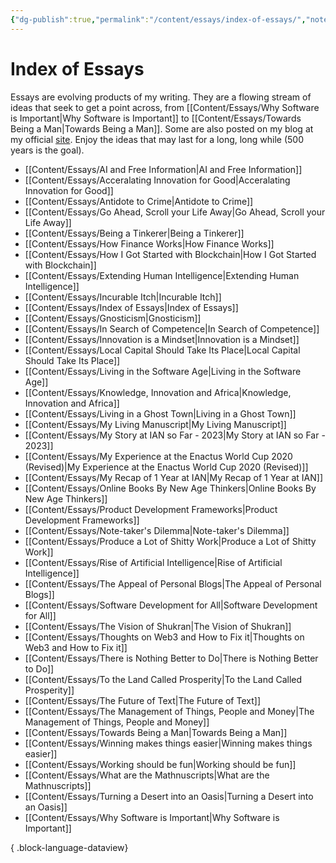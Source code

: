 ```yaml
---
{"dg-publish":true,"permalink":"/content/essays/index-of-essays/","noteIcon":"2"}
---
```


# Index of Essays

Essays are evolving products of my writing. They are a flowing stream of ideas that seek to get a point across, from [[Content/Essays/Why Software is Important\|Why Software is Important]] to [[Content/Essays/Towards Being a Man\|Towards Being a Man]]. Some are also posted on my blog at my official [site](https://mwaweru.com). Enjoy the ideas that may last for a long, long while (500 years is the goal).
- [[Content/Essays/AI and Free Information\|AI and Free Information]]
- [[Content/Essays/Acceralating Innovation for Good\|Acceralating Innovation for Good]]
- [[Content/Essays/Antidote to Crime\|Antidote to Crime]]
- [[Content/Essays/Go Ahead, Scroll your Life Away\|Go Ahead, Scroll your Life Away]]
- [[Content/Essays/Being a Tinkerer\|Being a Tinkerer]]
- [[Content/Essays/How Finance Works\|How Finance Works]]
- [[Content/Essays/How I Got Started with Blockchain\|How I Got Started with Blockchain]]
- [[Content/Essays/Extending Human Intelligence\|Extending Human Intelligence]]
- [[Content/Essays/Incurable Itch\|Incurable Itch]]
- [[Content/Essays/Index of Essays\|Index of Essays]]
- [[Content/Essays/Gnosticism\|Gnosticism]]
- [[Content/Essays/In Search of Competence\|In Search of Competence]]
- [[Content/Essays/Innovation is a Mindset\|Innovation is a Mindset]]
- [[Content/Essays/Local Capital Should Take Its Place\|Local Capital Should Take Its Place]]
- [[Content/Essays/Living in the Software Age\|Living in the Software Age]]
- [[Content/Essays/Knowledge, Innovation and Africa\|Knowledge, Innovation and Africa]]
- [[Content/Essays/Living in a Ghost Town\|Living in a Ghost Town]]
- [[Content/Essays/My Living Manuscript\|My Living Manuscript]]
- [[Content/Essays/My Story at IAN so Far - 2023\|My Story at IAN so Far - 2023]]
- [[Content/Essays/My Experience at the Enactus World Cup 2020 (Revised)\|My Experience at the Enactus World Cup 2020 (Revised)]]
- [[Content/Essays/My Recap of 1 Year at IAN\|My Recap of 1 Year at IAN]]
- [[Content/Essays/Online Books By New Age Thinkers\|Online Books By New Age Thinkers]]
- [[Content/Essays/Product Development Frameworks\|Product Development Frameworks]]
- [[Content/Essays/Note-taker's Dilemma\|Note-taker's Dilemma]]
- [[Content/Essays/Produce a Lot of Shitty Work\|Produce a Lot of Shitty Work]]
- [[Content/Essays/Rise of Artificial Intelligence\|Rise of Artificial Intelligence]]
- [[Content/Essays/The Appeal of Personal Blogs\|The Appeal of Personal Blogs]]
- [[Content/Essays/Software Development for All\|Software Development for All]]
- [[Content/Essays/The Vision of Shukran\|The Vision of Shukran]]
- [[Content/Essays/Thoughts on Web3 and How to Fix it\|Thoughts on Web3 and How to Fix it]]
- [[Content/Essays/There is Nothing Better to Do\|There is Nothing Better to Do]]
- [[Content/Essays/To the Land Called Prosperity\|To the Land Called Prosperity]]
- [[Content/Essays/The Future of Text\|The Future of Text]]
- [[Content/Essays/The Management of Things, People and Money\|The Management of Things, People and Money]]
- [[Content/Essays/Towards Being a Man\|Towards Being a Man]]
- [[Content/Essays/Winning makes things easier\|Winning makes things easier]]
- [[Content/Essays/Working should be fun\|Working should be fun]]
- [[Content/Essays/What are the Mathnuscripts\|What are the Mathnuscripts]]
- [[Content/Essays/Turning a Desert into an Oasis\|Turning a Desert into an Oasis]]
- [[Content/Essays/Why Software is Important\|Why Software is Important]]

{ .block-language-dataview}


